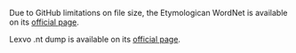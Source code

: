 Due to GitHub limitations on file size, the Etymologican WordNet is available on its [official page](http://etym.org/). 

Lexvo .nt dump is available on its [official page](http://lexvo.org/linkeddata/resources.html).